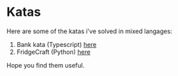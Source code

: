# Katas

Here are some of the katas i've solved in mixed langages:

1. Bank kata (Typescript) [here](./bank)
2. FridgeCraft (Python) [here](./fridgecraft)

Hope you find them useful.
